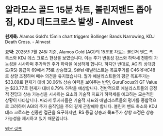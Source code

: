 # 알라모스 골드 15분 차트, 볼린저밴드 좁아짐, KDJ 데드크로스 발생 - AInvest

**원제목:** Alamos Gold's 15min chart triggers Bollinger Bands Narrowing, KDJ Death Cross. - AInvest

**요약:** 2025년 7월 24일 기준, Alamos Gold (AGI)의 15분봉 차트는 볼린저 밴드 폭 축소와 KDJ 데스 크로스 현상을 보였습니다. 이는 주가 변동성 감소와 하락세 전환의 가능성을 시사하며 추가적인 주가 하락을 예상하게 합니다.  하지만 반대로, AGI의 상대강도(RS) 등급이 69에서 75로 상승했고, Stifel 애널리스트는 목표주가를 C$46에서 C$48로 상향 조정하며 매수 의견을 유지했습니다. 월가 애널리스트들의 평균 목표주가는 $33.89로 현재가 대비 30.06% 상승 여력을 보여주는 반면, GuruFocus의 GF Value는 $23.77로 현재가 대비 8.79% 하락을 예상합니다.  전반적으로 애널리스트들의 긍정적 전망과 상승 가능성을 시사하는 요소와 기술적 지표가 하락세를 예고하는 모순적인 상황이 나타납니다. 따라서 투자자들은 기술적 지표와 애널리스트들의 평가를 종합적으로 고려하여 AGI의 주가 움직임을 주의 깊게 관찰해야 합니다.  볼린저 밴드 축소와 KDJ 데스 크로스는 신중한 접근을 요구하지만, RS 등급 상승과 목표주가 상향 조정은 상승 가능성을 제시하고 있기 때문입니다.

[원문 링크](https://www.ainvest.com/news/alamos-gold-15min-chart-triggers-bollinger-bands-narrowing-kdj-death-cross-2507/)

